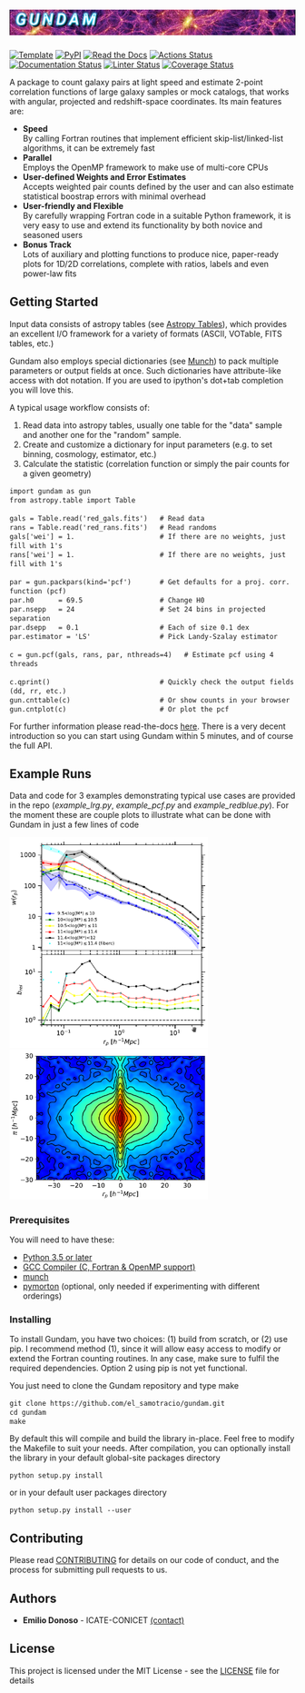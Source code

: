 # <img src="./docs/images/banner.png">

[![Template](<https://img.shields.io/badge/Template-LINCC%20Frameworks%20Python%20Project%20Template-brightgreen>)](<https://lincc-ppt.readthedocs.io/en/latest/>)
[![PyPI](<https://img.shields.io/pypi/v/gundam?color=blue&logo=pypi&logoColor=white>)](<https://pypi.org/project/gundam/>)
[![Read the Docs](<https://img.shields.io/readthedocs/gundam>)](<https://gundam.readthedocs.io/>)
[![Actions Status](https://github.com/camposandro/gundam/actions/workflows/testing-and-coverage.yml/badge.svg)](<https://gundam.readthedocs.io/>)
[![Documentation Status](https://github.com/camposandro/gundam/actions/workflows/build-documentation.yml/badge.svg)](<https://gundam.readthedocs.io/>)
[![Linter Status](https://github.com/camposandro/gundam/actions/workflows/pre-commit-ci.yml/badge.svg)](<https://gundam.readthedocs.io/>)
[![Coverage Status](https://codecov.io/gh/camposandro/gundam/branch/main/graph/badge.svg)](<https://codecov.io/gh/camposandro/gundam>)

A package to count galaxy pairs at light speed and estimate 2-point correlation functions 
of large galaxy samples or mock catalogs, that works with angular, projected and
redshift-space coordinates. Its main features are:

* **Speed**  
By calling Fortran routines that implement efficient skip-list/linked-list algorithms,
it can be extremely fast  
* **Parallel**  
Employs the OpenMP framework to make use of multi-core CPUs  
* **User-defined Weights and Error Estimates**  
Accepts weighted pair counts defined by the user and can also estimate statistical
boostrap errors with minimal overhead  
* **User-friendly and Flexible**  
By carefully wrapping Fortran code in a suitable Python framework, it is very easy to use and extend its functionality by both novice and seasoned users  
* **Bonus Track**  
Lots of auxiliary and plotting functions to produce nice, paper-ready plots for 
1D/2D correlations, complete with ratios, labels and even power-law fits  

## Getting Started
Input data consists of astropy tables (see [Astropy Tables](http://docs.astropy.org/en/stable/table/)), 
which provides an excellent I/O framework for a variety of formats (ASCII, VOTable, FITS tables, etc.)

Gundam also employs special dictionaries (see [Munch](https://pypi.python.org/pypi/munch))
to pack multiple parameters or output fields at once. Such dictionaries have
attribute-like access with dot notation. If you are used to ipython's dot+tab 
completion you will love this.

A typical usage workflow consists of:
1. Read data into astropy tables, usually one table for the "data" sample and 
another one for the "random" sample.
2. Create and customize a dictionary for input parameters (e.g. to set binning, 
cosmology, estimator, etc.)
3. Calculate the statistic (correlation function or simply the pair counts for a 
given geometry)

```
import gundam as gun
from astropy.table import Table

gals = Table.read('red_gals.fits')   # Read data
rans = Table.read('red_rans.fits')   # Read randoms
gals['wei'] = 1.                     # If there are no weights, just fill with 1's
rans['wei'] = 1.                     # If there are no weights, just fill with 1's

par = gun.packpars(kind='pcf')       # Get defaults for a proj. corr. function (pcf)
par.h0      = 69.5                   # Change H0
par.nsepp   = 24                     # Set 24 bins in projected separation
par.dsepp   = 0.1                    # Each of size 0.1 dex
par.estimator = 'LS'                 # Pick Landy-Szalay estimator 

c = gun.pcf(gals, rans, par, nthreads=4)   # Estimate pcf using 4 threads

c.qprint()                           # Quickly check the output fields (dd, rr, etc.)
gun.cnttable(c)                      # Or show counts in your browser
gun.cntplot(c)                       # Or plot the pcf
```

For further information please read-the-docs [here](https://readthedocs.org/projects/gundam/).
There is a very decent introduction so you can start using Gundam within 5 minutes,
and of course the full API.
    
## Example Runs
Data and code for 3 examples demonstrating typical use cases are provided in the 
repo (*example_lrg.py*, *example_pcf.py* and *example_redblue.py*). For the moment 
these are couple plots to illustrate what can be done with Gundam in just a few 
lines of code  

<img src="./docs/images/image01.png" width="350"> &nbsp;&nbsp;&nbsp; <img src="./docs/images/image02.png" width="350">
    
### Prerequisites

You will need to have these:

* [Python 3.5 or later](http://www.python.org/)
* [GCC Compiler (C, Fortran & OpenMP support)](https://gcc.gnu.org/)
* [munch](https://pypi.python.org/pypi/munch)
* [pymorton](https://github.com/trevorprater/pymorton/) (optional, only needed
if experimenting with different orderings)


### Installing

To install Gundam, you have two choices: (1) build from scratch, or (2) use pip. 
I recommend method (1), since it will allow easy access to modify or extend the 
Fortran counting routines. In any case, make sure to fulfil the required 
dependencies. Option 2 using pip is not yet functional.

You just need to clone the Gundam repository and type make

```
git clone https://github.com/el_samotracio/gundam.git
cd gundam
make
```

By default this will compile and build the library in-place. Feel free to modify 
the Makefile to suit your needs. After compilation, you can optionally install 
the library in your default global-site packages directory

```
python setup.py install
```

or in your default user packages directory

```
python setup.py install --user
```

## Contributing

Please read [CONTRIBUTING](CONTRIBUTING.md) for details on our code of conduct, and the process for submitting pull requests to us.

## Authors

* **Emilio Donoso** - ICATE-CONICET [(contact)](mailto:edonoso@conicet.gov.ar)

## License

This project is licensed under the MIT License - see the [LICENSE](LICENSE) file for details


